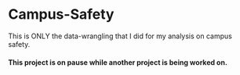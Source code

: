 # Campus-Safety
This is ONLY the data-wrangling that I did for my analysis on campus safety. 
#### This project is on pause while another project is being worked on. 
